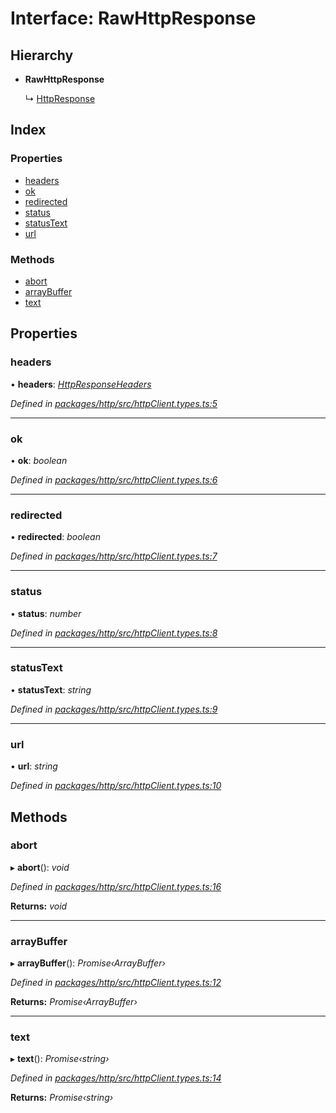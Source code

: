 # Interface: RawHttpResponse

## Hierarchy

* **RawHttpResponse**

  ↳ [HttpResponse](httpresponse.md)

## Index

### Properties

* [headers](rawhttpresponse.md#headers)
* [ok](rawhttpresponse.md#ok)
* [redirected](rawhttpresponse.md#redirected)
* [status](rawhttpresponse.md#status)
* [statusText](rawhttpresponse.md#statustext)
* [url](rawhttpresponse.md#url)

### Methods

* [abort](rawhttpresponse.md#abort)
* [arrayBuffer](rawhttpresponse.md#arraybuffer)
* [text](rawhttpresponse.md#text)

## Properties

###  headers

• **headers**: *[HttpResponseHeaders](../classes/httpresponseheaders.md)*

*Defined in [packages/http/src/httpClient.types.ts:5](https://github.com/headline-1/coolio/blob/420fd1d/packages/http/src/httpClient.types.ts#L5)*

___

###  ok

• **ok**: *boolean*

*Defined in [packages/http/src/httpClient.types.ts:6](https://github.com/headline-1/coolio/blob/420fd1d/packages/http/src/httpClient.types.ts#L6)*

___

###  redirected

• **redirected**: *boolean*

*Defined in [packages/http/src/httpClient.types.ts:7](https://github.com/headline-1/coolio/blob/420fd1d/packages/http/src/httpClient.types.ts#L7)*

___

###  status

• **status**: *number*

*Defined in [packages/http/src/httpClient.types.ts:8](https://github.com/headline-1/coolio/blob/420fd1d/packages/http/src/httpClient.types.ts#L8)*

___

###  statusText

• **statusText**: *string*

*Defined in [packages/http/src/httpClient.types.ts:9](https://github.com/headline-1/coolio/blob/420fd1d/packages/http/src/httpClient.types.ts#L9)*

___

###  url

• **url**: *string*

*Defined in [packages/http/src/httpClient.types.ts:10](https://github.com/headline-1/coolio/blob/420fd1d/packages/http/src/httpClient.types.ts#L10)*

## Methods

###  abort

▸ **abort**(): *void*

*Defined in [packages/http/src/httpClient.types.ts:16](https://github.com/headline-1/coolio/blob/420fd1d/packages/http/src/httpClient.types.ts#L16)*

**Returns:** *void*

___

###  arrayBuffer

▸ **arrayBuffer**(): *Promise‹ArrayBuffer›*

*Defined in [packages/http/src/httpClient.types.ts:12](https://github.com/headline-1/coolio/blob/420fd1d/packages/http/src/httpClient.types.ts#L12)*

**Returns:** *Promise‹ArrayBuffer›*

___

###  text

▸ **text**(): *Promise‹string›*

*Defined in [packages/http/src/httpClient.types.ts:14](https://github.com/headline-1/coolio/blob/420fd1d/packages/http/src/httpClient.types.ts#L14)*

**Returns:** *Promise‹string›*
